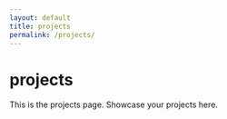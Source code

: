 ```yaml
---
layout: default
title: projects
permalink: /projects/
---
```


# projects

This is the projects page. Showcase your projects here.
